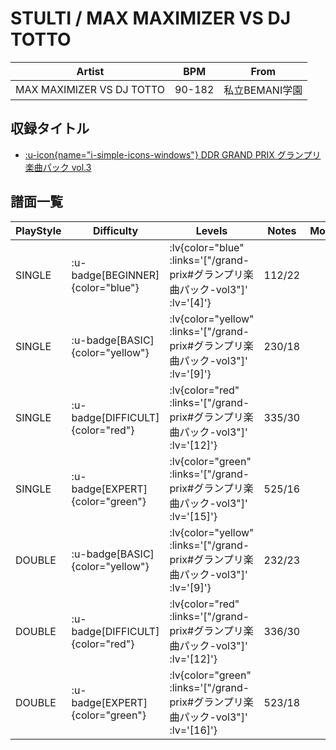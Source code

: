 # STULTI / MAX MAXIMIZER VS DJ TOTTO

|Artist|BPM|From|
|------|---|----|
|MAX MAXIMIZER VS DJ TOTTO|90-182|私立BEMANI学園|

## 収録タイトル

- [ :u-icon{name="i-simple-icons-windows"} DDR GRAND PRIX グランプリ楽曲パック vol.3](/grand-prix#グランプリ楽曲パック-vol3)

## 譜面一覧

|PlayStyle|Difficulty|Levels|Notes|Movie|
|---------|----------|------|-----|-----|
|SINGLE| :u-badge[BEGINNER]{color="blue"} | :lv{color="blue" :links='["/grand-prix#グランプリ楽曲パック-vol3"]' :lv='[4]'} |112/22||
|SINGLE| :u-badge[BASIC]{color="yellow"} | :lv{color="yellow" :links='["/grand-prix#グランプリ楽曲パック-vol3"]' :lv='[9]'} |230/18||
|SINGLE| :u-badge[DIFFICULT]{color="red"} | :lv{color="red" :links='["/grand-prix#グランプリ楽曲パック-vol3"]' :lv='[12]'} |335/30||
|SINGLE| :u-badge[EXPERT]{color="green"} | :lv{color="green" :links='["/grand-prix#グランプリ楽曲パック-vol3"]' :lv='[15]'} |525/16||
|DOUBLE| :u-badge[BASIC]{color="yellow"} | :lv{color="yellow" :links='["/grand-prix#グランプリ楽曲パック-vol3"]' :lv='[9]'} |232/23||
|DOUBLE| :u-badge[DIFFICULT]{color="red"} | :lv{color="red" :links='["/grand-prix#グランプリ楽曲パック-vol3"]' :lv='[12]'} |336/30||
|DOUBLE| :u-badge[EXPERT]{color="green"} | :lv{color="green" :links='["/grand-prix#グランプリ楽曲パック-vol3"]' :lv='[16]'} |523/18||

